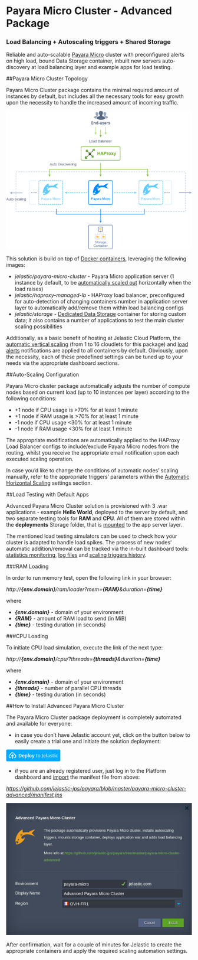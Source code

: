 # Payara Micro Cluster - Advanced Package

### Load Balancing + Autoscaling triggers + Shared Storage 

Reliable and auto-scalable [Payara Micro](http://www.payara.fish/payara_micro) cluster with preconfigured alerts on high load, bound Data Storage container, inbuilt new servers auto-discovery at load balancing layer and example apps for load testing.

##Payara Micro Cluster Topology

Payara Micro Cluster package contains the minimal required amount of instances by default, but includes all the necessary tools for easy growth upon the necessity to handle the increased amount of incoming traffic.

![Payara Micro Cluster Topology](../images/payara-advanced-cluster.png)

This solution is build on top of [Docker containers](https://docs.jelastic.com/dockers-overview), leveraging the following images:
* _jelastic/payara-micro-cluster_ - Payara Micro application server (1 instance by default, to be [automatically scaled out](https://docs.jelastic.com/automatic-horizontal-scaling) horizontally when the load raises)
* _jelastic/haproxy-managed-lb_ - HAProxy load balancer, preconfigured for auto-detection of changing containers number in application server layer to automatically add/remove them within load balancing configs
* _jelastic/storage_ - [Dedicated Data Storage](https://docs.jelastic.com/dedicated-storage) container for storing custom data; it also contains a number of applications to test the main cluster scaling possibilities 

Additionally, as a basic benefit of hosting at Jelastic Cloud Platform, the [automatic vertical scaling](https://docs.jelastic.com/automatic-vertical-scaling) (from 1 to 16 cloudlets for this package) and [load alerts](https://docs.jelastic.com/load-alerts) notifications are applied to all containers by default. Obviously, upon the necessity, each of these predefined settings can be tuned up to your needs via the appropriate dashboard sections.

##Auto-Scaling Configuration

Payara Micro cluster package automatically adjusts the number of compute nodes based on current load (up to 10 instances per layer) according to the following conditions:
* +1 node if CPU usage is >70% for at least 1 minute
* +1 node if RAM usage is >70% for at least 1 minute
* -1 node if CPU usage <30% for at least 1 minute
* -1 node if RAM usage <30% for at least 1 minute

The appropriate modifications are automatically applied to the HAProxy Load Balancer configs to include/exclude Payara Micro nodes from the routing, whilst you receive the appropriate email notification upon each executed scaling operation.

In case you’d like to change the conditions of automatic nodes’ scaling manually, refer to the appropriate triggers’ parameters within the [Automatic Horizontal Scaling](https://docs.jelastic.com/automatic-horizontal-scaling) settings section.

##Load Testing with Default Apps

Advanced Payara Micro Cluster solution is provisioned with 3 .war applications - example **Hello World**, deployed to the server by default, and two separate testing tools for **RAM** and **CPU**. All of them are stored within the **deployments** Storage folder, that is [mounted](https://docs.jelastic.com/mount-points) to the app server layer.

The mentioned load testing simulators can be used to check how your cluster is adapted to handle load spikes. The process of new nodes’ automatic addition/removal can be tracked via the in-built dashboard tools: [statistics monitoring](https://docs.jelastic.com/view-app-statistics), [log files](https://docs.jelastic.com/view-log-files) and [scaling triggers history](https://docs.jelastic.com/automatic-horizontal-scaling#history).

###RAM Loading

In order to run memory test, open the following link in your browser:

_http://**{env.domain}**/ram/loader?mem=**{RAM}**&duration=**{time}**_

where
* _**{env.domain}**_ - domain of your environment
* _**{RAM}**_ - amount of RAM load to send (in MiB)
* _**{time}**_ - testing duration (in seconds)

###CPU Loading

To initiate CPU load simulation, execute the link of the next type:

_http://**{env.domain}**/cpu/?threads=**{threads}**&duration=**{time}**_

where
* _**{env.domain}**_ - domain of your environment
* _**{threads}**_ - number of parallel CPU threads
* _**{time}**_ - testing duration (in seconds)

##How to Install Advanced Payara Micro Cluster

The Payara Micro Cluster package deployment is completely automated and available for everyone:
* in case you don’t have Jelastic account yet, click on the button below to easily create a trial one and initiate the solution deployment:

[![Deploy](../images/deploy-to-jelastic.png)](https://jelastic.com/install-application/?manifest=https://raw.githubusercontent.com/jelastic-jps/payara/master/payara-micro-cluster-advanced/manifest.jps)


* if you are an already registered user, just log in to the Platform dashboard and [import](https://docs.jelastic.com/environment-import) the manifest file from above:

_https://github.com/jelastic-jps/payara/blob/master/payara-micro-cluster-advanced/manifest.jps_

![Advanced Payara Micro Installation](../images/payara-install-cluster.png)


After confirmation, wait for a couple of minutes for Jelastic to create the appropriate containers and apply the required scaling automation settings.

